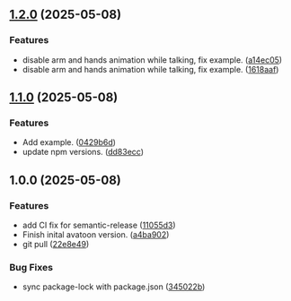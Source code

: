## [1.2.0](https://github.com/khaledalam/avatoon/compare/v1.1.0...v1.2.0) (2025-05-08)

### Features

* disable arm and hands animation while talking, fix example. ([a14ec05](https://github.com/khaledalam/avatoon/commit/a14ec053c8ced6ac7f1718570fddd0e9462039ed))
* disable arm and hands animation while talking, fix example. ([1618aaf](https://github.com/khaledalam/avatoon/commit/1618aaf355a4d16012ad8c4b95ac1acdfb405fa2))

## [1.1.0](https://github.com/khaledalam/avatoon/compare/v1.0.0...v1.1.0) (2025-05-08)

### Features

* Add example. ([0429b6d](https://github.com/khaledalam/avatoon/commit/0429b6d7fbc09ca7574fa75d4ea2bc95185d76af))
* update npm versions. ([dd83ecc](https://github.com/khaledalam/avatoon/commit/dd83ecc61aa78ba1f5c303fd45d89364fbda9e70))

## 1.0.0 (2025-05-08)

### Features

* add CI fix for semantic-release ([11055d3](https://github.com/khaledalam/avatoon/commit/11055d34eaa54bba72b7b9227aa74e09bc28c339))
* Finish inital avatoon version. ([a4ba902](https://github.com/khaledalam/avatoon/commit/a4ba902a4cd4c5ae87260a77c177360e326a66c2))
* git pull ([22e8e49](https://github.com/khaledalam/avatoon/commit/22e8e495662db5e204515d930baa6b99831787b9))

### Bug Fixes

* sync package-lock with package.json ([345022b](https://github.com/khaledalam/avatoon/commit/345022bbd9ac5b2727fab4286ed5979b739102d2))
